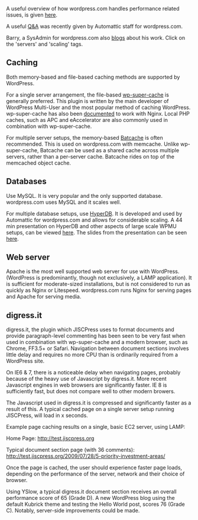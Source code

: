 A useful overview of how wordpress.com handles performance related issues, is given [here](http://maisonbisson.com/blog/post/13938/systems-wrangling-session-at-wordcamp-developer-day/).

A useful [Q&A](http://serverqa.wordpress.com/2009/05/31/ask-your-questions-here/) was recently given by Automattic staff for wordpress.com.

Barry, a SysAdmin for wordpress.com also [blogs](http://barry.wordpress.com/) about his work. Click on the 'servers' and 'scaling' tags.

## Caching ##

Both memory-based and file-based caching methods are supported by WordPress.

For a single server arrangement, the file-based [wp-super-cache](http://wordpress.org/extend/plugins/wp-super-cache/) is generally preferred. This plugin is written by the main developer of WordPress Multi-User and the most popular method of caching WordPress. wp-super-cache has also been [documented](http://ocaoimh.ie/89495533/wordpress-nginx-wp-super-cache/) to work with Nginx. Local PHP caches, such as APC and eAccelerator are also commonly used in combination with wp-super-cache.

For multiple server setups, the memory-based [Batcache](http://wordpress.org/extend/plugins/batcache/) is often recommended. This is used on wordpress.com with memcache. Unlike wp-super-cache, Batcache can be used as a shared cache across multiple servers, rather than a per-server cache. Batcache rides on top of the memcached object cache.


## Databases ##

Use MySQL. It is very popular and the only supported database. wordpress.com uses MySQL and it scales well.

For multiple database setups, use [HyperDB](http://wordpress.org/extend/plugins/hyperdb/). It is developed and used by Automattic for wordpress.com and allows for considerable scaling. A 44 min presentation on HyperDB and other aspects of large scale WPMU setups, can be viewed [here](http://2007.wordcamp.org/schedule/hyperdb-and-performance/). The slides from the presentation can be seen [here](http://www.slideshare.net/bazza/high-performance-wordpress).

## Web server ##

Apache is the most well supported web server for use with WordPress. (WordPress is predominantly, though not exclusively, a LAMP application). It is sufficient for moderate-sized installations, but is not considered to run as quickly as Nginx or Litespeed. wordpress.com runs Nginx for serving pages and Apache for serving media.


## digress.it ##

digress.it, the plugin which JISCPress uses to format documents and provide paragraph-level commenting has been seen to be very fast when used in combination with wp-super-cache and a modern browser, such as Chrome, FF3.5+ or Safari. Navigation between document sections involves little delay and requires no more CPU than is ordinarily required from a WordPress site.

On IE6 & 7, there is a noticeable delay when navigating pages, probably because of the heavy use of Javascript by digress.it. More recent Javascript engines in web browsers are significantly faster. IE 8 is sufficiently fast, but does not compare well to other modern browers.

The Javascript used in digress.it is compressed and significantly faster as a result of this. A typical cached page on a single server setup running JISCPress, will load in x seconds.

Example page caching results on a single, basic EC2 server, using LAMP:

Home Page: http://test.jiscpress.org

<!-- Dynamic page generated in 0.312 seconds. -->
<!-- Cached page generated by WP-Super-Cache on 2009-12-01 16:16:44 -->
<!-- Compression = gzip -->

Typical document section page (with 36 comments): http://test.jiscpress.org/2009/07/28/5-priority-investment-areas/

<!-- Dynamic page generated in 1.341 seconds. -->
<!-- Cached page generated by WP-Super-Cache on 2009-12-01 16:18:39 -->
<!-- Compression = gzip -->

Once the page is cached, the user should experience faster page loads, depending on the performance of the server, network and their choice of browser.

Using YSlow, a typical digress.it document section receives an overall performance score of 65 (Grade D). A new WordPress blog using the default Kubrick theme and testing the Hello World post, scores 76 (Grade C). Notably, server-side improvements could be made.
